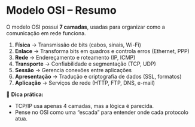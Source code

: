 # Modelo OSI – Resumo

O modelo OSI possui **7 camadas**, usadas para organizar como a comunicação em rede funciona.

1. **Física** → Transmissão de bits (cabos, sinais, Wi-Fi)
2. **Enlace** → Transforma bits em quadros e controla erros (Ethernet, PPP)
3. **Rede** → Endereçamento e roteamento (IP, ICMP)
4. **Transporte** → Confiabilidade e segmentação (TCP, UDP)
5. **Sessão** → Gerencia conexões entre aplicações
6. **Apresentação** → Tradução e criptografia de dados (SSL, formatos)
7. **Aplicação** → Serviços de rede (HTTP, FTP, DNS, e-mail)

📌 **Dica prática:**  
- TCP/IP usa apenas 4 camadas, mas a lógica é parecida.  
- Pense no OSI como uma “escada” para entender onde cada protocolo atua.

